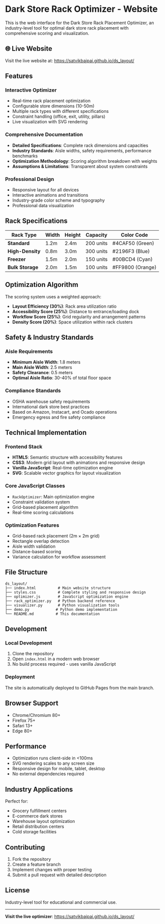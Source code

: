 # Dark Store Rack Optimizer - Website

This is the web interface for the Dark Store Rack Placement Optimizer, an industry-level tool for optimal dark store rack placement with comprehensive scoring and visualization.

## 🌐 Live Website

Visit the live website at: https://satvikbajpai.github.io/ds_layout/

## Features

### Interactive Optimizer
- Real-time rack placement optimization
- Configurable store dimensions (10-50m)
- Multiple rack types with different specifications
- Constraint handling (office, exit, utility, pillars)
- Live visualization with SVG rendering

### Comprehensive Documentation
- **Detailed Specifications**: Complete rack dimensions and capacities
- **Industry Standards**: Aisle widths, safety requirements, performance benchmarks
- **Optimization Methodology**: Scoring algorithm breakdown with weights
- **Assumptions & Limitations**: Transparent about system constraints

### Professional Design
- Responsive layout for all devices
- Interactive animations and transitions
- Industry-grade color scheme and typography
- Professional data visualization

## Rack Specifications

| Rack Type | Width | Height | Capacity | Color Code |
|-----------|-------|--------|----------|------------|
| **Standard** | 1.2m | 2.4m | 200 units | #4CAF50 (Green) |
| **High-Density** | 0.8m | 3.0m | 300 units | #2196F3 (Blue) |
| **Freezer** | 1.5m | 2.0m | 150 units | #00BCD4 (Cyan) |
| **Bulk Storage** | 2.0m | 1.5m | 100 units | #FF9800 (Orange) |

## Optimization Algorithm

The scoring system uses a weighted approach:

- **Layout Efficiency (30%)**: Rack area utilization ratio
- **Accessibility Score (25%)**: Distance to entrance/loading dock
- **Workflow Score (25%)**: Grid regularity and arrangement patterns
- **Density Score (20%)**: Space utilization within rack clusters

## Safety & Industry Standards

### Aisle Requirements
- **Minimum Aisle Width**: 1.8 meters
- **Main Aisle Width**: 2.5 meters  
- **Safety Clearance**: 0.5 meters
- **Optimal Aisle Ratio**: 30-40% of total floor space

### Compliance Standards
- OSHA warehouse safety requirements
- International dark store best practices
- Based on Amazon, Instacart, and Ocado operations
- Emergency egress and fire safety compliance

## Technical Implementation

### Frontend Stack
- **HTML5**: Semantic structure with accessibility features
- **CSS3**: Modern grid layout with animations and responsive design
- **Vanilla JavaScript**: Real-time optimization engine
- **SVG**: Scalable vector graphics for layout visualization

### Core JavaScript Classes
- `RackOptimizer`: Main optimization engine
- Constraint validation system
- Grid-based placement algorithm
- Real-time scoring calculations

### Optimization Features
- Grid-based rack placement (2m × 2m grid)
- Rectangle overlap detection
- Aisle width validation
- Distance-based scoring
- Variance calculation for workflow assessment

## File Structure

```
ds_layout/
├── index.html          # Main website structure
├── styles.css          # Complete styling and responsive design
├── optimizer.js        # JavaScript optimization engine
├── rack_optimizer.py   # Python backend reference
├── visualizer.py       # Python visualization tools
├── demo.py            # Python demo implementation
└── README.md          # This documentation
```

## Development

### Local Development
1. Clone the repository
2. Open `index.html` in a modern web browser
3. No build process required - uses vanilla JavaScript

### Deployment
The site is automatically deployed to GitHub Pages from the main branch.

## Browser Support

- Chrome/Chromium 80+
- Firefox 75+
- Safari 13+
- Edge 80+

## Performance

- Optimization runs client-side in <100ms
- SVG rendering scales to any screen size  
- Responsive design for mobile, tablet, desktop
- No external dependencies required

## Industry Applications

Perfect for:
- Grocery fulfillment centers
- E-commerce dark stores
- Warehouse layout optimization
- Retail distribution centers
- Cold storage facilities

## Contributing

1. Fork the repository
2. Create a feature branch
3. Implement changes with proper testing
4. Submit a pull request with detailed description

## License

Industry-level tool for educational and commercial use.

---

**Visit the live optimizer**: https://satvikbajpai.github.io/ds_layout/